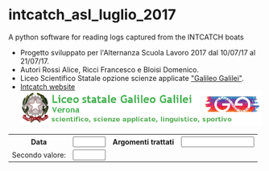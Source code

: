 # intcatch_asl_luglio_2017
 
A python software for reading logs captured from the INTCATCH boats

- Progetto sviluppato per l'Alternanza Scuola Lavoro 2017 dal 10/07/17 al 21/07/17.
- Autori Rossi Alice, Ricci Francesco e Bloisi Domenico.
- Liceo Scientifico Statale opzione scienze applicate ["Galileo Galilei"](https://www.galileivr.gov.it/).
- [Intcatch website](http://intcatch.eu/)
![GitHub Logo](image/logogalilei.png)
 
 
<table class="classtable">
			<tr>
				<th>Data</th>
				<th><input type="text" size="5" name="i1">
                                <th>Argomenti trattati </th>
				<th><input type="text" size="15" name="i1"> 
			</tr>
			<tr>
				<td>Secondo valore:</th>
				<td><input type="text" size="5" name="i1">
			</tr>
